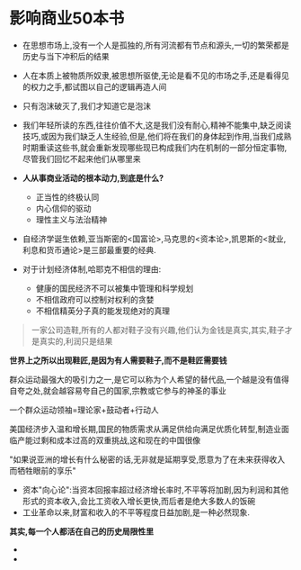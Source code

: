 # 影响商业50本书



- 在思想市场上,没有一个人是孤独的,所有河流都有节点和源头,一切的繁荣都是历史与当下冲积后的结果

- 人在本质上被物质所奴隶,被思想所驱使,无论是看不见的市场之手,还是看得见的权力之手,都试图以自己的逻辑再造人间

- 只有泡沫破灭了,我们才知道它是泡沫

- 我们年轻所读的东西,往往价值不大,这是我们没有耐心,精神不能集中,缺乏阅读技巧,或因为我们缺乏人生经验,但是,他们将在我们的身体起到作用,当我们成熟时期重读这些书,就会重新发现哪些现已构成我们内在机制的一部分恒定事物,尽管我们回忆不起来他们从哪里来

- **人从事商业活动的根本动力,到底是什么?**

  - 正当性的终极认同
  - 内心信仰的驱动
  - 理性主义与法治精神

  

- 自经济学诞生依赖,亚当斯密的<国富论>,马克思的<资本论>,凯恩斯的<就业,利息和货币通论>是三部最重要的经典.
- 对于计划经济体制,哈耶克不相信的理由:
  - 健康的国民经济不可以被集中管理和科学规划
  - 不相信政府可以控制对权利的贪婪
  - 不相信精英分子真的能发现绝对的真理

> 一家公司造鞋,所有的人都对鞋子没有兴趣,他们认为金钱是真实,其实,鞋子才是真实的,利润只是结果

**世界上之所以出现鞋匠,是因为有人需要鞋子,而不是鞋匠需要钱**

群众运动最强大的吸引力之一,是它可以称为个人希望的替代品,一个越是没有值得自夸之处,就会越容易夸自己的国家,宗教或它参与的神圣的事业

一个群众运动领袖=理论家+鼓动者+行动人

美国经济步入温和增长期,国民的物质需求从满足供给向满足优质化转型,制造业面临产能过剩和成本过高的双重挑战,这和现在的中国很像

"如果说亚洲的增长有什么秘密的话,无非就是延期享受,愿意为了在未来获得收入而牺牲眼前的享乐"

- 资本"向心论":当资本回报率超过经济增长率时,不平等将加剧,因为利润和其他形式的资本收入,会比工资收入增长更快,而后者是绝大多数人的饭碗
- 工业革命以来,财富和收入的不平等程度日益加剧,是一种必然现象.

**其实,每一个人都活在自己的历史局限性里**









- 
- 